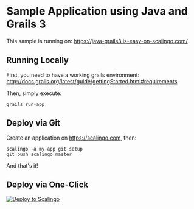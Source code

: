 # Sample Application using Java and Grails 3

This sample is running on: https://java-grails3.is-easy-on-scalingo.com/

## Running Locally

First, you need to have a working grails environment: http://docs.grails.org/latest/guide/gettingStarted.html#requirements

Then, simply execute:

```shell
grails run-app
```

## Deploy via Git

Create an application on https://scalingo.com, then:

```shell
scalingo -a my-app git-setup
git push scalingo master
```

And that's it!

## Deploy via One-Click

[![Deploy to Scalingo](https://cdn.scalingo.com/deploy/button.svg)](https://my.scalingo.com/deploy)
